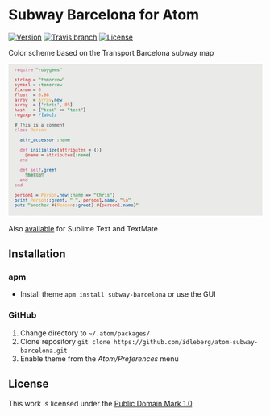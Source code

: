 # Subway Barcelona for Atom

[![Version](https://img.shields.io/apm/v/subway-barcelona.svg?style=flat-square)](https://atom.io/themes/subway-barcelona)
[![Travis branch](https://img.shields.io/travis/idleberg/atom-subway-barcelona/master.svg?style=flat-square)](https://travis-ci.org/idleberg/atom-subway-barcelona)
[![License](https://img.shields.io/apm/l/subway-barcelona.svg?style=flat-square)](http://creativecommons.org/publicdomain/zero/1.0/legalcode)

Color scheme based on the Transport Barcelona subway map

![Screenshot](https://raw.githubusercontent.com/idleberg/atom-subway-barcelona/master/preview.png)

Also [available](https://github.com/idleberg/Subway.tmTheme) for Sublime Text and TextMate

## Installation

### apm

* Install theme `apm install subway-barcelona` or use the GUI

### GitHub

1. Change directory to `~/.atom/packages/`
2. Clone repository `git clone https://github.com/idleberg/atom-subway-barcelona.git`
3. Enable theme from the *Atom/Preferences* menu

## License

This work is licensed under the [Public Domain Mark 1.0](https://creativecommons.org/publicdomain/mark/1.0/).
